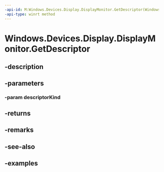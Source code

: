 ```yaml
---
-api-id: M:Windows.Devices.Display.DisplayMonitor.GetDescriptor(Windows.Devices.Display.DisplayMonitorDescriptorKind)
-api-type: winrt method
---
```


<!-- Method syntax.
public byte[] DisplayMonitor.GetDescriptor(DisplayMonitorDescriptorKind descriptorKind)
-->

# Windows.Devices.Display.DisplayMonitor.GetDescriptor

## -description

## -parameters
### -param descriptorKind

## -returns

## -remarks

## -see-also

## -examples

